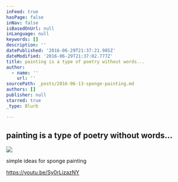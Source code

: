 ```yaml
---
inFeed: true
hasPage: false
inNav: false
isBasedOnUrl: null
inLanguage: null
keywords: []
description: ''
datePublished: '2016-06-29T21:37:21.985Z'
dateModified: '2016-06-29T21:37:02.777Z'
title: painting is a type of poetry without words...
author:
  - name: ''
    url: ''
sourcePath: _posts/2016-06-13-sponge-painting.md
authors: []
publisher: null
starred: true
_type: Blurb

---
```

## painting is a type of poetry without words...
![](https://the-grid-user-content.s3-us-west-2.amazonaws.com/b11e3d4d-9446-4d2b-840b-de8cccfdfc8b.jpg)

simple ideas for sponge painting

https://youtu.be/Sy0rLizazNY